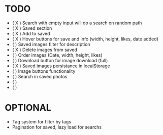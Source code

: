 # TODO

- ( X ) Search with empty input will do a search on random path
- ( X ) Saved section
- ( X ) Add to saved
- ( X ) Hover buttons for save and info (width, height, likes, date added)
- (   ) Saved images filter for description
- ( X ) Delete images from saved
- (   ) Order images (Date, width, height, likes)
- (   ) Download button for image download (full)
- ( X ) Saved images persistance in localStorage
- (   ) Image buttons functionality
- (   ) Search in saved photos
- (   ) 
- (   ) 

# OPTIONAL

- Tag system for filter by tags
- Pagination for saved, lazy load for searchs